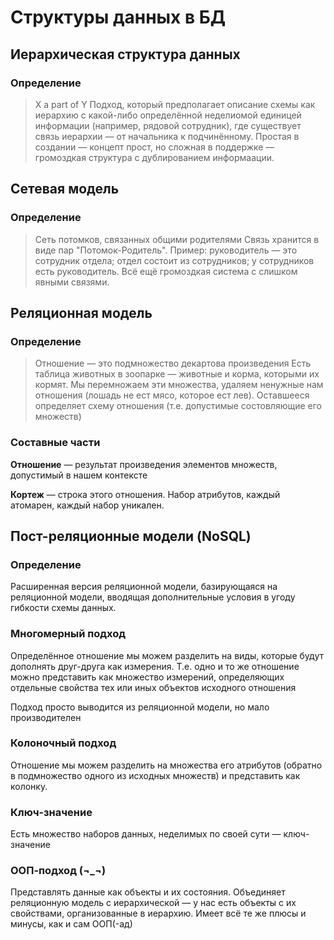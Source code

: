 # Структуры данных в БД
## Иерархическая структура данных
### Определение

> X a part of Y
> Подход, который предполагает описание схемы как иерархию с какой-либо определённой неделиомой единицей информации (например, рядовой сотрудник), где существует связь иерархии — от начальника к подчинённому. Простая в создании — концепт прост, но сложная в поддержке — громоздкая структура с дублированием информаации.
## Сетевая модель
### Определение

> Сеть потомков, связанных общими родителями
> Связь хранится в виде пар "Потомок-Родитель". Пример: руководитель — это сотрудник отдела; отдел состоит из сотрудников; у сотрудников есть руководитель. Всё ещё громоздкая система с слишком явными связями.
## Реляционная модель
### Определение

> Отношение — это подмножество декартова произведения
> Есть таблица животных в зоопарке —  животные и корма, которыми их кормят. Мы перемножаем эти множества, удаляем ненужные нам отношения (лошадь не ест мясо, которое ест лев). Оставшееся определяет схему отношения (т.е. допустимые состовляющие его множеств)
### Составные части

**Отношение** — результат произведения элементов множеств, допустимый в нашем контексте

**Кортеж** — строка этого отношения. Набор атрибутов, каждый атомарен, каждый набор уникален.
## Пост-реляционные модели (NoSQL)
### Определение

Расширенная версия реляционной модели, базирующаяся на реляционной модели, вводящая дополнительные условия в угоду гибкости схемы данных.
### Многомерный подход

Определённое отношение мы можем разделить на виды, которые будут дополнять друг-друга как измерения. Т.е. одно и то же отношение можно представить как множество измерений, определяющих отдельные свойства тех или иных объектов исходного отношения

Подход просто выводится из реляционной модели, но мало производителен
### Колоночный подход

Отношение мы можем разделить на множества его атрибутов (обратно в подмножество одного из исходных множеств) и представить как колонку.
### Ключ-значение

Есть множество наборов данных, неделимых по своей сути — ключ-значение
### ООП-подход (¬_¬)

Представлять данные как объекты и их состояния. Объединяет реляционную модель с иерархической — у нас есть объекты с их свойствами, организованные в иерархию. Имеет всё те же плюсы и минусы, как и сам ООП(-ад)
